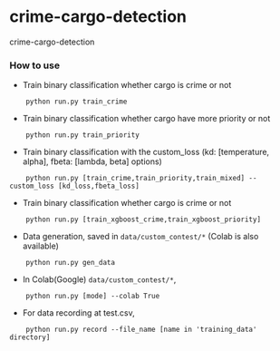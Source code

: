 # crime-cargo-detection
crime-cargo-detection

### How to use
- Train binary classification whether cargo is crime or not
``` shell script
    python run.py train_crime
```
- Train binary classification whether cargo have more priority or not
``` shell script
    python run.py train_priority
```
- Train binary classification with the custom_loss (kd: [temperature, alpha], fbeta: [lambda, beta] options)
``` shell script
    python run.py [train_crime,train_priority,train_mixed] --custom_loss [kd_loss,fbeta_loss]
```
- Train binary classification whether cargo is crime or not
``` shell script
    python run.py [train_xgboost_crime,train_xgboost_priority]
```


- Data generation, saved in `data/custom_contest/*` (Colab is also available)
``` shell script
    python run.py gen_data
```

- In Colab(Google) `data/custom_contest/*`,
``` shell script
    python run.py [mode] --colab True
```

- For data recording at test.csv,
``` shell script
    python run.py record --file_name [name in 'training_data' directory]
```

